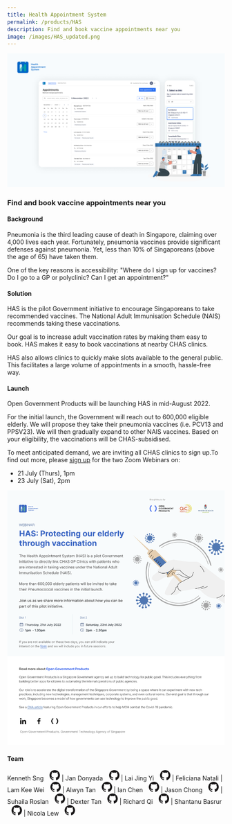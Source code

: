 ```yaml
---
title: Health Appointment System
permalink: /products/HAS
description: Find and book vaccine appointments near you
image: /images/HAS_updated.png
---
```

![github](/images/HAS_updated.png)

### Find and book vaccine appointments near you

#### Background 

Pneumonia is the third leading cause of death in Singapore, claiming over 4,000 lives each year. Fortunately, pneumonia vaccines provide significant defenses against pneumonia. Yet, less than 10% of Singaporeans (above the age of 65) have taken them.

One of the key reasons is accessibility: "Where do I sign up for vaccines? Do I go to a GP or polyclinic? Can I get an appointment?"

#### Solution

HAS is the pilot Government initiative to encourage Singaporeans to take recommended vaccines. The National Adult Immunisation Schedule (NAIS) recommends taking these vaccinations.

Our goal is to increase adult vaccination rates by making them easy to book. HAS makes it easy to book vaccinations at nearby CHAS clinics.

HAS also allows clinics to quickly make slots available to the general public. This facilitates a large volume of appointments in a smooth, hassle-free way.

#### Launch

Open Government Products will be launching HAS in mid-August 2022.

For the initial launch, the Government will reach out to 600,000 eligible elderly. We will propose they take their pneumonia vaccines (i.e. PCV13 and PPSV23). We will then gradually expand to other NAIS vaccines. Based on your eligibility, the vaccinations will be CHAS-subsidised.

To meet anticipated demand, we are inviting all CHAS clinics to sign up.To find out more, please [sign up](http://go.gov.sg/has-interest-form) for the two Zoom Webinars on: 
*   21 July (Thurs), 1pm
*   23 July (Sat), 2pm

![](/images/EDM_Webinar%20(2).png)

#### Team

Kenneth Sng <a href="https://github.com/kenneths111" style="display: inline-block; width: 24px; height: 24px; margin-bottom: -5px; margin-left: 10px;">
    <img border="0" alt="Github account" src="/images/Github-Mark-32px.png" /> </a>  | Jan Donyada <a href="https://github.com/jandonyada" style="display: inline-block; width: 24px; height: 24px; margin-bottom: -5px; margin-left: 10px;">
    <img border="0" alt="Github account" src="/images/Github-Mark-32px.png"> </a> | Lai Jing Yi <a href="https://github.com/laijingyiogp" style="display: inline-block; width: 24px; height: 24px; margin-bottom: -5px; margin-left: 10px;">
    <img border="0" alt="Github account" src="/images/Github-Mark-32px.png"> </a> | Feliciana Natali | Lam Kee Wei <a href="https://github.com/lamkeewei" style="display: inline-block; width: 24px; height: 24px; margin-bottom: -5px; margin-left: 10px;">
    <img border="0" alt="Github account" src="/images/Github-Mark-32px.png"></a> | Alwyn Tan <a href="https://github.com/lonerifle" style="display: inline-block; width: 24px; height: 24px; margin-bottom: -5px; margin-left: 10px;">
    <img border="0" alt="Github account" src="/images/Github-Mark-32px.png"> </a> | Ian Chen <a href="https://github.com/pregnantboy" style="display: inline-block; width: 24px; height: 24px; margin-bottom: -5px; margin-left: 10px;">
    <img border="0" alt="Github account" src="/images/Github-Mark-32px.png"></a> | Jason Chong <a href="https://github.com/jasonchong96" style="display: inline-block; width: 24px; height: 24px; margin-bottom: -5px; margin-left: 10px;">
    <img border="0" alt="Github account" src="/images/Github-Mark-32px.png"></a> | Suhaila Roslan <a href="https://github.com/sraelynn" style="display: inline-block; width: 24px; height: 24px; margin-bottom: -5px; margin-left: 10px;">
    <img border="0" alt="Github account" src="/images/Github-Mark-32px.png"></a> | Dexter Tan <a href="https://github.com/dextertanyj" style="display: inline-block; width: 24px; height: 24px; margin-bottom: -5px; margin-left: 10px;">
    <img border="0" alt="Github account" src="/images/Github-Mark-32px.png"></a> | Richard Qi <a href="https://github.com/riccqi" style="display: inline-block; width: 24px; height: 24px; margin-bottom: -5px; margin-left: 10px;">
    <img border="0" alt="Github account" src="/images/Github-Mark-32px.png"></a> | Shantanu Basrur <a href="https://github.com/shanty-ogp" style="display: inline-block; width: 24px; height: 24px; margin-bottom: -5px; margin-left: 10px;">
    <img border="0" alt="Github account" src="/images/Github-Mark-32px.png"></a> | Nicola Lew <a href="https://github.com/nicolaxylew" style="display: inline-block; width: 24px; height: 24px; margin-bottom: -5px; margin-left: 10px;">
    <img border="0" alt="Github account" src="/images/Github-Mark-32px.png"></a>